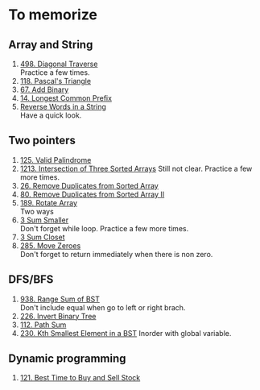 # To memorize
## Array and String
1. [498. Diagonal Traverse](https://leetcode.com/problems/diagonal-traverse)  
   Practice a few times.
1. [118. Pascal's Triangle](https://leetcode.com/problems/pascals-triangle)
2. [67. Add Binary](https://leetcode.com/problems/add-binary)
3. [14. Longest Common Prefix](https://leetcode.com/problems/longest-common-prefix)
4. [Reverse Words in a String](https://leetcode.com/problems/reverse-words-in-a-string)  
   Have a quick look.

## Two pointers
1. [125. Valid Palindrome](https://leetcode.com/problems/valid-palindrome)  
2. [1213. Intersection of Three Sorted Arrays](https://leetcode.com/problems/intersection-of-three-sorted-arrays)     Still not clear.  Practice a few more times.
3. [26. Remove Duplicates from Sorted Array](https://leetcode.com/problems/remove-duplicates-from-sorted-array/)
4. [80. Remove Duplicates from Sorted Array II](https://leetcode.com/problems/remove-duplicates-from-sorted-array-ii)
5. [189. Rotate Array](https://leetcode.com/problems/rotate-array)  
   Two ways
6. [3 Sum Smaller](https://leetcode.com/problems/3sum-smaller)  
   Don't forget while loop. Practice a few more times.
7. [3 Sum Closet](https://leetcode.com/problems/3sum-closest)
8. [285. Move Zeroes](https://leetcode.com/problems/move-zeroes)  
   Don't forget to return immediately when there is non zero.
## DFS/BFS
1. [938. Range Sum of BST](https://leetcode.com/problems/range-sum-of-bst)  
   Don't include equal when go to left or right brach.
1. [226. Invert Binary Tree](https://leetcode.com/problems/invert-binary-tree)
2. [112. Path Sum](https://leetcode.com/problems/path-sum)
3. [230. Kth Smallest Element in a BST](https://leetcode.com/problems/kth-smallest-element-in-a-bst)
   Inorder with global variable.
## Dynamic programming
1. [121. Best Time to Buy and Sell Stock](https://leetcode.com/problems/best-time-to-buy-and-sell-stock)  
